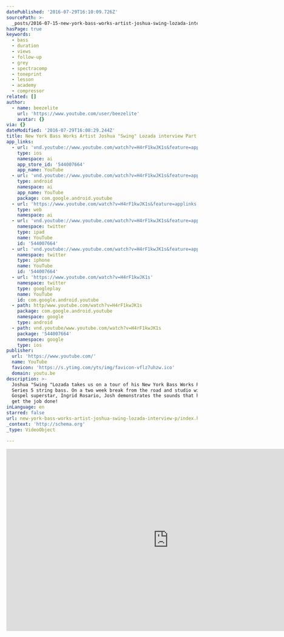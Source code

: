 ```yaml
---
datePublished: '2016-07-29T16:10:09.726Z'
sourcePath: >-
  _posts/2016-07-15-new-york-bass-works-artist-joshua-swing-lozada-interview-p.md
hasPage: true
keywords:
  - bass
  - duration
  - views
  - follow-up
  - grey
  - spectracomp
  - toneprint
  - lesson
  - academy
  - compressor
related: []
author:
  - name: beezelite
    url: 'https://www.youtube.com/user/beezelite'
    avatar: {}
via: {}
dateModified: '2016-07-29T16:08:29.244Z'
title: New York Bass Works Artist Joshua "Swing" Lozada interview Part 1
app_links:
  - url: 'vnd.youtube://www.youtube.com/watch?v=H4rF1kwJK1s&feature=applinks'
    type: ios
    namespace: ai
    app_store_id: '544007664'
    app_name: YouTube
  - url: 'vnd.youtube://www.youtube.com/watch?v=H4rF1kwJK1s&feature=applinks'
    type: android
    namespace: ai
    app_name: YouTube
    package: com.google.android.youtube
  - url: 'https://www.youtube.com/watch?v=H4rF1kwJK1s&feature=applinks'
    type: web
    namespace: ai
  - url: 'vnd.youtube://www.youtube.com/watch?v=H4rF1kwJK1s&feature=applinks'
    namespace: twitter
    type: ipad
    name: YouTube
    id: '544007664'
  - url: 'vnd.youtube://www.youtube.com/watch?v=H4rF1kwJK1s&feature=applinks'
    namespace: twitter
    type: iphone
    name: YouTube
    id: '544007664'
  - url: 'https://www.youtube.com/watch?v=H4rF1kwJK1s'
    namespace: twitter
    type: googleplay
    name: YouTube
    id: com.google.android.youtube
  - path: http/www.youtube.com/watch?v=H4rF1kwJK1s
    package: com.google.android.youtube
    namespace: google
    type: android
  - path: vnd.youtube/www.youtube.com/watch?v=H4rF1kwJK1s
    package: '544007664'
    namespace: google
    type: ios
publisher:
  url: 'https://www.youtube.com/'
  name: YouTube
  favicon: 'https://s.ytimg.com/yts/img/favicon-vflz7uhzw.ico'
  domain: youtu.be
description: >-
  Joshua "Swing "Lozada takes us on a tour of his New York Bass Works Reference
  Series 5 string bass. On a two week break from the road and studio with Latin
  Gospel superstar, Ingrid Rosario, Josh demonstrates the sounds that he uses to
  get the job done!
inLanguage: en
starred: false
url: new-york-bass-works-artist-joshua-swing-lozada-interview-p/index.html
_context: 'http://schema.org'
_type: VideoObject

---
```

<iframe src="https://cdn.embedly.com/widgets/media.html?src=https%3A%2F%2Fwww.youtube.com%2Fembed%2FH4rF1kwJK1s%3Ffeature%3Doembed&amp;url=http%3A%2F%2Fwww.youtube.com%2Fwatch%3Fv%3DH4rF1kwJK1s&amp;image=https%3A%2F%2Fi.ytimg.com%2Fvi%2FH4rF1kwJK1s%2Fhqdefault.jpg&amp;key=b7d04c9b404c499eba89ee7072e1c4f7&amp;type=text%2Fhtml&amp;schema=youtube" width="854" height="480" scrolling="no" frameborder="0" allowfullscreen="" style=""></iframe>